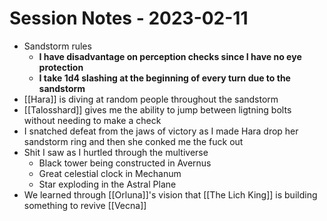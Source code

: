 # Session Notes - 2023-02-11

* Sandstorm rules
  * **I have disadvantage on perception checks since I have no eye protection**
  * **I take 1d4 slashing at the beginning of every turn due to the sandstorm**
* [[Hara]] is diving at random people throughout the sandstorm
* [[Talosshard]] gives me the ability to jump between ligtning bolts without needing to make a check
* I snatched defeat from the jaws of victory as I made Hara drop her sandstorm ring and then she conked me the fuck out
* Shit I saw as I hurtled through the multiverse
  * Black tower being constructed in Avernus
  * Great celestial clock in Mechanum
  * Star exploding in the Astral Plane
* We learned through [[Orluna]]'s vision that [[The Lich King]] is building something to revive [[Vecna]]